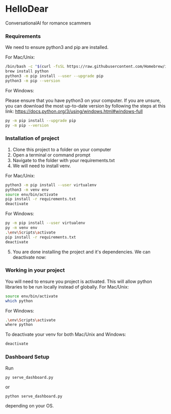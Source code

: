 # HelloDear

ConversationalAI for romance scammers

### Requirements

We need to ensure python3 and pip are installed.

For Mac/Unix:

```sh
/bin/bash -c "$(curl -fsSL https://raw.githubusercontent.com/Homebrew/install/HEAD/install.sh)"
brew install python
python3 -m pip install --user --upgrade pip
python3 -m pip --version
```

For Windows:

Please ensure that you have python3 on your computer. If you are unsure, you can download the most up-to-date version by following the steps at this link: https://docs.python.org/3/using/windows.html#windows-full

```sh
py -m pip install --upgrade pip
py -m pip --version
```

### Installation of project

1) Clone this project to a folder on your computer
2) Open a terminal or command prompt
3) Navigate to the folder with your requirements.txt
4) We will need to install venv.
   
For Mac/Unix:
```sh
python3 -m pip install --user virtualenv
python3 -m venv env
source env/bin/activate
pip install -r requirements.txt
deactivate
```

For Windows:

```sh
py -m pip install --user virtualenv
py -m venv env
.\env\Scripts\activate
pip install -r requirements.txt
deactivate
```

5) You are done installing the project and it's dependencies. We can deactivate now:

### Working in your project

You will need to ensure you project is activated. This will allow python libraries to be run locally instead of globally.
For Mac/Unix:

```sh
source env/bin/activate
which python
```

For Windows:

```sh
.\env\Scripts\activate
where python
```

To deactivate your venv for both Mac/Unix and Windows:
```sh
deactivate
```

### Dashboard Setup
Run
```
py serve_dashboard.py
```
or
```
python serve_dashboard.py
```
depending on your OS.

